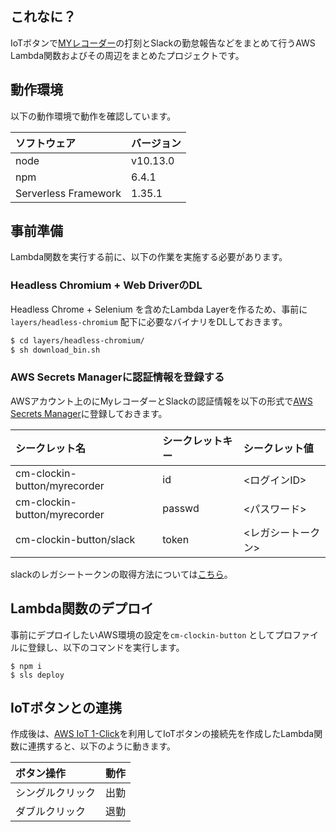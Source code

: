 ## これなに？

IoTボタンで[MYレコーダー](https://www.kingtime.jp/record/myrecorder/)の打刻とSlackの勤怠報告などをまとめて行うAWS Lambda関数およびその周辺をまとめたプロジェクトです。

## 動作環境

以下の動作環境で動作を確認しています。

|ソフトウェア|バージョン|
|:---|:---|
|node|v10.13.0|
|npm|6.4.1|
|Serverless Framework|1.35.1|

## 事前準備

Lambda関数を実行する前に、以下の作業を実施する必要があります。

### Headless Chromium + Web DriverのDL

Headless Chrome + Selenium を含めたLambda Layerを作るため、事前に `layers/headless-chromium` 配下に必要なバイナリをDLしておきます。

```bash
$ cd layers/headless-chromium/
$ sh download_bin.sh
```

### AWS Secrets Managerに認証情報を登録する

AWSアカウント上のにMyレコーダーとSlackの認証情報を以下の形式で[AWS Secrets Manager](https://aws.amazon.com/jp/secrets-manager/)に登録しておきます。

|シークレット名|シークレットキー|シークレット値|
|:---|:---|:---|
|cm-clockin-button/myrecorder|id|<ログインID>|
|cm-clockin-button/myrecorder|passwd|<パスワード>|
|cm-clockin-button/slack|token|<レガシートークン>|

slackのレガシートークンの取得方法については[こちら](https://api.slack.com/custom-integrations/legacy-tokens)。

## Lambda関数のデプロイ

事前にデプロイしたいAWS環境の設定を`cm-clockin-button` としてプロファイルに登録し、以下のコマンドを実行します。

```
$ npm i
$ sls deploy
```

## IoTボタンとの連携

作成後は、[AWS IoT 1-Click](https://aws.amazon.com/jp/iot-1-click/)を利用してIoTボタンの接続先を作成したLambda関数に連携すると、以下のように動きます。

|ボタン操作|動作|
|:---|:---|
|シングルクリック|出勤|
|ダブルクリック|退勤|

